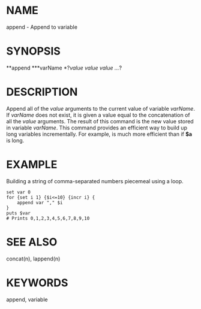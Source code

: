 # NAME

append - Append to variable

# SYNOPSIS

**append ***varName *?*value value value \...*?

# DESCRIPTION

Append all of the *value* arguments to the current value of variable
*varName*. If *varName* does not exist, it is given a value equal to the
concatenation of all the *value* arguments. The result of this command
is the new value stored in variable *varName*. This command provides an
efficient way to build up long variables incrementally. For example, is
much more efficient than if **\$a** is long.

# EXAMPLE

Building a string of comma-separated numbers piecemeal using a loop.

    set var 0
    for {set i 1} {$i<=10} {incr i} {
        append var "," $i
    }
    puts $var
    # Prints 0,1,2,3,4,5,6,7,8,9,10

# SEE ALSO

concat(n), lappend(n)

# KEYWORDS

append, variable
